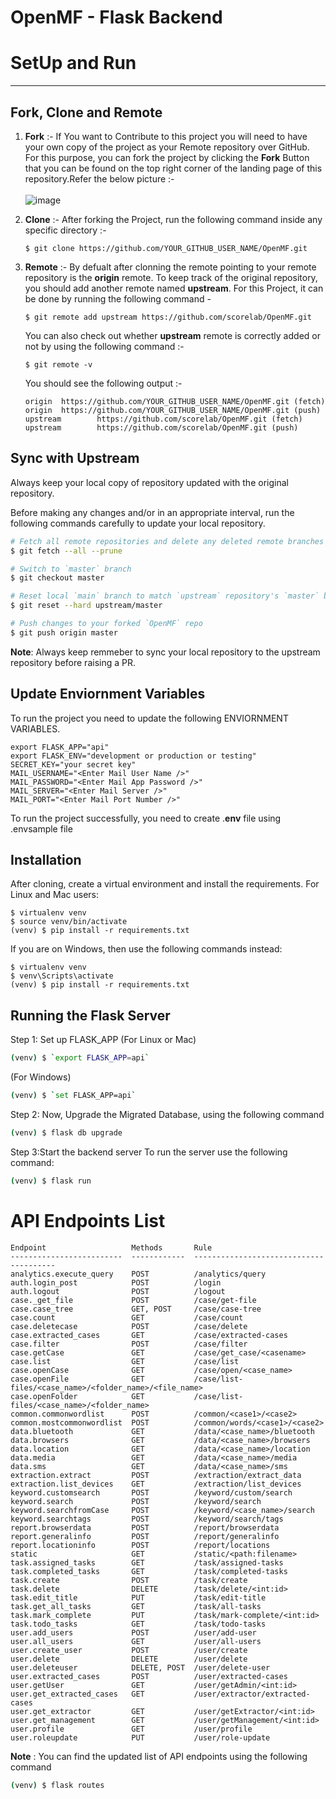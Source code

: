 OpenMF - Flask Backend
==================================

# SetUp and Run
----------------

## Fork, Clone and Remote

1. **Fork** :-  If You want to Contribute to this project you will need to have your own   copy of the project as your Remote repository over GitHub. For this purpose, you can fork the project by clicking the **Fork** Button that you can be found on the top right corner of the landing page of this repository.Refer the below picture :-
    <br ></br>
    ![image](https://user-images.githubusercontent.com/64790109/129162937-4bbcd6f3-d1d2-49f2-ac7e-a9dd447045fc.png)

1. **Clone** :- After forking the Project, run the following command inside any  specific directory :-

    ```
    $ git clone https://github.com/YOUR_GITHUB_USER_NAME/OpenMF.git
    ```
2. **Remote** :- By defualt after clonning the remote pointing to your remote repository is the **origin** remote. To keep track of the original repository, you should add another remote named **upstream**. For this Project, it can be done by running the following command -

    ```
    $ git remote add upstream https://github.com/scorelab/OpenMF.git
    ```
    You can also check out whether **upstream** remote is correctly added or not by using the following command :-
    ```
    $ git remote -v
    ```
    You should see the following output :-
    ```text
    origin  https://github.com/YOUR_GITHUB_USER_NAME/OpenMF.git (fetch)
    origin  https://github.com/YOUR_GITHUB_USER_NAME/OpenMF.git (push)
    upstream        https://github.com/scorelab/OpenMF.git (fetch)
    upstream        https://github.com/scorelab/OpenMF.git (push)
    ```

## Sync with Upstream

Always keep your local copy of repository updated with the original repository.

Before making any changes and/or in an appropriate interval, run the following commands carefully to update your local repository.

```sh
# Fetch all remote repositories and delete any deleted remote branches
$ git fetch --all --prune

# Switch to `master` branch
$ git checkout master

# Reset local `main` branch to match `upstream` repository's `master` branch
$ git reset --hard upstream/master

# Push changes to your forked `OpenMF` repo
$ git push origin master

```

**Note**: Always keep remmeber to sync your local repository to the upstream repository before raising a PR.

## Update Enviornment Variables
To run the project you need to update the following ENVIORNMENT VARIABLES.

    export FLASK_APP="api"
    export FLASK_ENV="development or production or testing"
    SECRET_KEY="your secret key"
    MAIL_USERNAME="<Enter Mail User Name />"
    MAIL_PASSWORD="<Enter Mail App Password />"
    MAIL_SERVER="<Enter Mail Server />"
    MAIL_PORT="<Enter Mail Port Number />"

To run the project successfully, you need to create .**env** file using .envsample file

## Installation

After cloning, create a virtual environment and install the requirements. For Linux and Mac users:

    $ virtualenv venv
    $ source venv/bin/activate
    (venv) $ pip install -r requirements.txt

If you are on Windows, then use the following commands instead:

    $ virtualenv venv
    $ venv\Scripts\activate
    (venv) $ pip install -r requirements.txt

## Running the Flask Server

Step 1: Set up FLASK_APP
(For Linux or Mac)
```sh
(venv) $ `export FLASK_APP=api`
```

(For Windows)
```sh
(venv) $ `set FLASK_APP=api`
```

Step 2: Now, Upgrade the Migrated Database, using the following command
```sh
(venv) $ flask db upgrade
```

Step 3:Start the backend server
To run the server use the following command:
```sh
(venv) $ flask run
```


# API Endpoints List

```
Endpoint                   Methods       Rule
-------------------------  ------------  ---------------------------------------
analytics.execute_query    POST          /analytics/query
auth.login_post            POST          /login
auth.logout                POST          /logout
case._get_file             POST          /case/get-file
case.case_tree             GET, POST     /case/case-tree
case.count                 GET           /case/count
case.deletecase            POST          /case/delete
case.extracted_cases       GET           /case/extracted-cases
case.filter                POST          /case/filter
case.getCase               GET           /case/get_case/<casename>
case.list                  GET           /case/list
case.openCase              GET           /case/open/<case_name>
case.openFile              GET           /case/list-files/<case_name>/<folder_name>/<file_name>
case.openFolder            GET           /case/list-files/<case_name>/<folder_name>
common.commonwordlist      POST          /common/<case1>/<case2>
common.mostcommonwordlist  POST          /common/words/<case1>/<case2>
data.bluetooth             GET           /data/<case_name>/bluetooth
data.browsers              GET           /data/<case_name>/browsers
data.location              GET           /data/<case_name>/location
data.media                 GET           /data/<case_name>/media
data.sms                   GET           /data/<case_name>/sms
extraction.extract         POST          /extraction/extract_data
extraction.list_devices    GET           /extraction/list_devices
keyword.customsearch       POST          /keyword/custom/search
keyword.search             POST          /keyword/search
keyword.searchfromCase     POST          /keyword/<case_name>/search
keyword.searchtags         POST          /keyword/search/tags
report.browserdata         POST          /report/browserdata
report.generalinfo         POST          /report/generalinfo
report.locationinfo        POST          /report/locations
static                     GET           /static/<path:filename>
task.assigned_tasks        GET           /task/assigned-tasks
task.completed_tasks       GET           /task/completed-tasks
task.create                POST          /task/create
task.delete                DELETE        /task/delete/<int:id>
task.edit_title            PUT           /task/edit-title
task.get_all_tasks         GET           /task/all-tasks
task.mark_complete         PUT           /task/mark-complete/<int:id>
task.todo_tasks            GET           /task/todo-tasks
user.add_users             POST          /user/add-user
user.all_users             GET           /user/all-users
user.create_user           POST          /user/create
user.delete                DELETE        /user/delete
user.deleteuser            DELETE, POST  /user/delete-user
user.extracted_cases       POST          /user/extracted-cases
user.getUser               GET           /user/getAdmin/<int:id>
user.get_extracted_cases   GET           /user/extractor/extracted-cases
user.get_extractor         GET           /user/getExtractor/<int:id>
user.get_management        GET           /user/getManagement/<int:id>
user.profile               GET           /user/profile
user.roleupdate            PUT           /user/role-update
```

**Note** : You can find the updated list of API endpoints using the following command
```sh
(venv) $ flask routes
```
